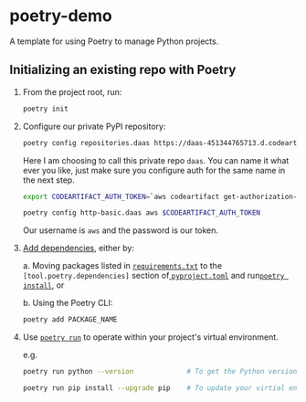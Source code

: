 # poetry-demo
A template for using Poetry to manage Python projects.


## Initializing an existing repo with Poetry
1. From the project root, run:

    ``` sh
    poetry init
    ```


2. Configure our private PyPI repository:

    ```sh
    poetry config repositories.daas https://daas-451344765713.d.codeartifact.us-east-2.amazonaws.com/pypi/pypi-store/simple/
    ```

    Here I am choosing to call this private repo `daas`. You can name it what ever you like, just make sure you configure auth for the same name in the next step.

    ```sh
    export CODEARTIFACT_AUTH_TOKEN=`aws codeartifact get-authorization-token --domain daas --domain-owner 451344765713 --query authorizationToken --output text`

    poetry config http-basic.daas aws $CODEARTIFACT_AUTH_TOKEN
    ```

    Our username is `aws` and the password is our token.


3. [Add dependencies](https://python-poetry.org/docs/basic-usage/#specifying-dependencies), either by:

    a. Moving packages listed in [`requirements.txt`](./requirements.txt) to the `[tool.poetry.dependencies]` section of[ `pyproject.toml`](./pyproject.toml) and run[`poetry install`](https://python-poetry.org/docs/basic-usage/#installing-dependencies), or
    
    b. Using the Poetry CLI:        

    ```sh
    poetry add PACKAGE_NAME
    ```


4. Use [`poetry run`](https://python-poetry.org/docs/basic-usage/#using-poetry-run) to operate within your project's virtual environment.

    e.g.

    ```sh
    poetry run python --version             # To get the Python version within your virtual environment

    poetry run pip install --upgrade pip    # To update your virtial environment's pip
    ```
